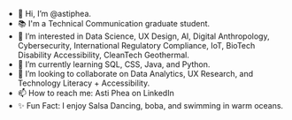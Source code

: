 - 👋 Hi, I’m @astiphea. 
- 📚 I'm a Technical Communication graduate student. 
- 👀 I’m interested in Data Science, UX Design, AI, Digital Anthropology, Cybersecurity, International Regulatory Compliance, IoT, BioTech Disability Accessibility, CleanTech Geothermal. 
- 🌱 I’m currently learning SQL, CSS, Java, and Python.
- 💞️ I’m looking to collaborate on Data Analytics, UX Research, and Technology Literacy + Accessibility.
- 📫 How to reach me: Asti Phea on LinkedIn
- ✨ Fun Fact: I enjoy Salsa Dancing, boba, and swimming in warm oceans.

<!---
astiphea/astiphea is a ✨ special ✨ repository because its `README.md` (this file) appears on your GitHub profile.
You can click the Preview link to take a look at your changes.
--->
